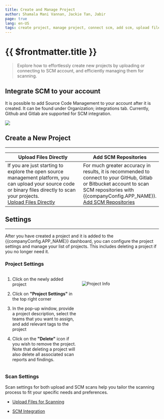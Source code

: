 ```yaml
---
title: Create and Manage Project
author: Shamala Mani Vannan, Jackie Tan, Jabir
page: true
lang: en-US
tags: create project, manage project, connect scm, add scm, upload file directly
---
```


<script setup>
import { companyConfig } from '../../../../config/companyConfig.js'
</script>

<ClientOnly>

# {{ $frontmatter.title }}

> Explore how to effortlessly create new projects by uploading or connecting to SCM account, and efficiently managing them for scanning.

## Integrate SCM to your account

It is possible to add Source Code Management to your account after it is created. It can be found under Organization; integrations tab. Currently, Github and Gitlab are supported for SCM integration.

  <div style="flex: 1;">
    <img src="/images/Create-and-Manage-Project/scm-integrations.png" />
  </div>

## Create a New Project

<hr class="thick" />

<table>
    <thead>
        <th width="50%">Upload Files Directly</th>
        <th width="50%">Add SCM Repositories</th>
    </thead>
    <tbody>
        <tr>
            <td>
            If you are just starting to explore the open source management platform, you can upload your source code or binary files directly to scan your projects.
            <br />
            <a href="./Upload-Files-Directly">Upload Files Directly</a>
            </td>
            <td>
            For much greater accuracy in results, it is recommended to connect to your GitHub, Gitlab or Bitbucket account to scan SCM repositories with {{companyConfig.APP_NAME}}.
            <br />
            <a href="./Add-SCM-Repositories">Add SCM Repositories</a>
            </td>
        </tr>
    </tbody>
</table>

## Settings

<hr class="thick" />

After you have created a project and it is added to the {{companyConfig.APP_NAME}} dashboard, you can configure the project settings and manage your list of projects. This includes deleting a project if you no longer need it.

### Project Settings

<div style="display: flex;">
<div style="flex: 1;">

1. Click on the newly added project

2. Click on **"Project Settings"** in the top right corner

3. In the pop-up window, provide a project description, select the teams that you want to assign, and add relevant tags to the project

4. Click on the **"Delete"** icon if you wish to remove the project. Note that deleting a project will also delete all associated scan reports and findings.

</div>
<div style="flex: 1; margin: 15px;">

![Project Info](/images/Create-and-Manage-Project/Create-and-Manage-Project-1.png)

</div>
</div>

### Scan Settings

Scan settings for both upload and SCM scans help you tailor the scanning process to fit your specific needs and preferences.

- [Upload Files for Scanning](../Create-and-Manage-Project/Upload-Files-Directly)

- [SCM Integration](../Create-and-Manage-Project/Add-SCM-Repositories)

</ClientOnly>
